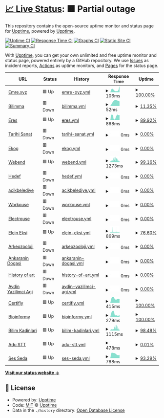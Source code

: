 # [📈 Live Status](https://status.emre.xyz): <!--live status--> **🟧 Partial outage**

This repository contains the open-source uptime monitor and status page for [Upptime](https://upptime.js.org), powered by [Upptime](https://github.com/upptime/upptime).

[![Uptime CI](https://github.com/delirehberi/status/workflows/Uptime%20CI/badge.svg)](https://github.com/delirehberi/status/actions?query=workflow%3A%22Uptime+CI%22)
[![Response Time CI](https://github.com/delirehberi/status/workflows/Response%20Time%20CI/badge.svg)](https://github.com/delirehberi/status/actions?query=workflow%3A%22Response+Time+CI%22)
[![Graphs CI](https://github.com/delirehberi/status/workflows/Graphs%20CI/badge.svg)](https://github.com/delirehberi/status/actions?query=workflow%3A%22Graphs+CI%22)
[![Static Site CI](https://github.com/delirehberi/status/workflows/Static%20Site%20CI/badge.svg)](https://github.com/delirehberi/status/actions?query=workflow%3A%22Static+Site+CI%22)
[![Summary CI](https://github.com/delirehberi/status/workflows/Summary%20CI/badge.svg)](https://github.com/delirehberi/status/actions?query=workflow%3A%22Summary+CI%22)

With [Upptime](https://upptime.js.org), you can get your own unlimited and free uptime monitor and status page, powered entirely by a GitHub repository. We use [Issues](https://github.com/upptime/upptime/issues) as incident reports, [Actions](https://github.com/delirehberi/status/actions) as uptime monitors, and [Pages](https://status.emre.xyz) for the status page.

<!--start: status pages-->
<!-- This summary is generated by Upptime (https://github.com/upptime/upptime) -->
<!-- Do not edit this manually, your changes will be overwritten -->
<!-- prettier-ignore -->
| URL | Status | History | Response Time | Uptime |
| --- | ------ | ------- | ------------- | ------ |
| <img alt="" src="https://icons.duckduckgo.com/ip3/emre.xyz.ico" height="13"> [Emre.xyz](https://emre.xyz) | 🟩 Up | [emre-xyz.yml](https://github.com/delirehberi/status/commits/HEAD/history/emre-xyz.yml) | <details><summary><img alt="Response time graph" src="./graphs/emre-xyz/response-time-week.png" height="20"> 106ms</summary><br><a href="https://status.emre.xyz/history/emre-xyz"><img alt="Response time 516" src="https://img.shields.io/endpoint?url=https%3A%2F%2Fraw.githubusercontent.com%2Fdelirehberi%2Fstatus%2FHEAD%2Fapi%2Femre-xyz%2Fresponse-time.json"></a><br><a href="https://status.emre.xyz/history/emre-xyz"><img alt="24-hour response time 0" src="https://img.shields.io/endpoint?url=https%3A%2F%2Fraw.githubusercontent.com%2Fdelirehberi%2Fstatus%2FHEAD%2Fapi%2Femre-xyz%2Fresponse-time-day.json"></a><br><a href="https://status.emre.xyz/history/emre-xyz"><img alt="7-day response time 106" src="https://img.shields.io/endpoint?url=https%3A%2F%2Fraw.githubusercontent.com%2Fdelirehberi%2Fstatus%2FHEAD%2Fapi%2Femre-xyz%2Fresponse-time-week.json"></a><br><a href="https://status.emre.xyz/history/emre-xyz"><img alt="30-day response time 94" src="https://img.shields.io/endpoint?url=https%3A%2F%2Fraw.githubusercontent.com%2Fdelirehberi%2Fstatus%2FHEAD%2Fapi%2Femre-xyz%2Fresponse-time-month.json"></a><br><a href="https://status.emre.xyz/history/emre-xyz"><img alt="1-year response time 447" src="https://img.shields.io/endpoint?url=https%3A%2F%2Fraw.githubusercontent.com%2Fdelirehberi%2Fstatus%2FHEAD%2Fapi%2Femre-xyz%2Fresponse-time-year.json"></a></details> | <details><summary><a href="https://status.emre.xyz/history/emre-xyz">100.00%</a></summary><a href="https://status.emre.xyz/history/emre-xyz"><img alt="All-time uptime 89.50%" src="https://img.shields.io/endpoint?url=https%3A%2F%2Fraw.githubusercontent.com%2Fdelirehberi%2Fstatus%2FHEAD%2Fapi%2Femre-xyz%2Fuptime.json"></a><br><a href="https://status.emre.xyz/history/emre-xyz"><img alt="24-hour uptime 100.00%" src="https://img.shields.io/endpoint?url=https%3A%2F%2Fraw.githubusercontent.com%2Fdelirehberi%2Fstatus%2FHEAD%2Fapi%2Femre-xyz%2Fuptime-day.json"></a><br><a href="https://status.emre.xyz/history/emre-xyz"><img alt="7-day uptime 100.00%" src="https://img.shields.io/endpoint?url=https%3A%2F%2Fraw.githubusercontent.com%2Fdelirehberi%2Fstatus%2FHEAD%2Fapi%2Femre-xyz%2Fuptime-week.json"></a><br><a href="https://status.emre.xyz/history/emre-xyz"><img alt="30-day uptime 100.00%" src="https://img.shields.io/endpoint?url=https%3A%2F%2Fraw.githubusercontent.com%2Fdelirehberi%2Fstatus%2FHEAD%2Fapi%2Femre-xyz%2Fuptime-month.json"></a><br><a href="https://status.emre.xyz/history/emre-xyz"><img alt="1-year uptime 83.29%" src="https://img.shields.io/endpoint?url=https%3A%2F%2Fraw.githubusercontent.com%2Fdelirehberi%2Fstatus%2FHEAD%2Fapi%2Femre-xyz%2Fuptime-year.json"></a></details>
| <img alt="" src="https://icons.duckduckgo.com/ip3/bilimma.com.ico" height="13"> [Bilimma](https://bilimma.com) | 🟥 Down | [bilimma.yml](https://github.com/delirehberi/status/commits/HEAD/history/bilimma.yml) | <details><summary><img alt="Response time graph" src="./graphs/bilimma/response-time-week.png" height="20"> 52ms</summary><br><a href="https://status.emre.xyz/history/bilimma"><img alt="Response time 2906" src="https://img.shields.io/endpoint?url=https%3A%2F%2Fraw.githubusercontent.com%2Fdelirehberi%2Fstatus%2FHEAD%2Fapi%2Fbilimma%2Fresponse-time.json"></a><br><a href="https://status.emre.xyz/history/bilimma"><img alt="24-hour response time 0" src="https://img.shields.io/endpoint?url=https%3A%2F%2Fraw.githubusercontent.com%2Fdelirehberi%2Fstatus%2FHEAD%2Fapi%2Fbilimma%2Fresponse-time-day.json"></a><br><a href="https://status.emre.xyz/history/bilimma"><img alt="7-day response time 52" src="https://img.shields.io/endpoint?url=https%3A%2F%2Fraw.githubusercontent.com%2Fdelirehberi%2Fstatus%2FHEAD%2Fapi%2Fbilimma%2Fresponse-time-week.json"></a><br><a href="https://status.emre.xyz/history/bilimma"><img alt="30-day response time 202" src="https://img.shields.io/endpoint?url=https%3A%2F%2Fraw.githubusercontent.com%2Fdelirehberi%2Fstatus%2FHEAD%2Fapi%2Fbilimma%2Fresponse-time-month.json"></a><br><a href="https://status.emre.xyz/history/bilimma"><img alt="1-year response time 2770" src="https://img.shields.io/endpoint?url=https%3A%2F%2Fraw.githubusercontent.com%2Fdelirehberi%2Fstatus%2FHEAD%2Fapi%2Fbilimma%2Fresponse-time-year.json"></a></details> | <details><summary><a href="https://status.emre.xyz/history/bilimma">11.35%</a></summary><a href="https://status.emre.xyz/history/bilimma"><img alt="All-time uptime 80.36%" src="https://img.shields.io/endpoint?url=https%3A%2F%2Fraw.githubusercontent.com%2Fdelirehberi%2Fstatus%2FHEAD%2Fapi%2Fbilimma%2Fuptime.json"></a><br><a href="https://status.emre.xyz/history/bilimma"><img alt="24-hour uptime 0.00%" src="https://img.shields.io/endpoint?url=https%3A%2F%2Fraw.githubusercontent.com%2Fdelirehberi%2Fstatus%2FHEAD%2Fapi%2Fbilimma%2Fuptime-day.json"></a><br><a href="https://status.emre.xyz/history/bilimma"><img alt="7-day uptime 11.35%" src="https://img.shields.io/endpoint?url=https%3A%2F%2Fraw.githubusercontent.com%2Fdelirehberi%2Fstatus%2FHEAD%2Fapi%2Fbilimma%2Fuptime-week.json"></a><br><a href="https://status.emre.xyz/history/bilimma"><img alt="30-day uptime 0.71%" src="https://img.shields.io/endpoint?url=https%3A%2F%2Fraw.githubusercontent.com%2Fdelirehberi%2Fstatus%2FHEAD%2Fapi%2Fbilimma%2Fuptime-month.json"></a><br><a href="https://status.emre.xyz/history/bilimma"><img alt="1-year uptime 65.28%" src="https://img.shields.io/endpoint?url=https%3A%2F%2Fraw.githubusercontent.com%2Fdelirehberi%2Fstatus%2FHEAD%2Fapi%2Fbilimma%2Fuptime-year.json"></a></details>
| <img alt="" src="https://icons.duckduckgo.com/ip3/www.eresbiotech.com.ico" height="13"> [Eres](https://www.eresbiotech.com) | 🟩 Up | [eres.yml](https://github.com/delirehberi/status/commits/HEAD/history/eres.yml) | <details><summary><img alt="Response time graph" src="./graphs/eres/response-time-week.png" height="20"> 868ms</summary><br><a href="https://status.emre.xyz/history/eres"><img alt="Response time 11185" src="https://img.shields.io/endpoint?url=https%3A%2F%2Fraw.githubusercontent.com%2Fdelirehberi%2Fstatus%2FHEAD%2Fapi%2Feres%2Fresponse-time.json"></a><br><a href="https://status.emre.xyz/history/eres"><img alt="24-hour response time 0" src="https://img.shields.io/endpoint?url=https%3A%2F%2Fraw.githubusercontent.com%2Fdelirehberi%2Fstatus%2FHEAD%2Fapi%2Feres%2Fresponse-time-day.json"></a><br><a href="https://status.emre.xyz/history/eres"><img alt="7-day response time 868" src="https://img.shields.io/endpoint?url=https%3A%2F%2Fraw.githubusercontent.com%2Fdelirehberi%2Fstatus%2FHEAD%2Fapi%2Feres%2Fresponse-time-week.json"></a><br><a href="https://status.emre.xyz/history/eres"><img alt="30-day response time 1058" src="https://img.shields.io/endpoint?url=https%3A%2F%2Fraw.githubusercontent.com%2Fdelirehberi%2Fstatus%2FHEAD%2Fapi%2Feres%2Fresponse-time-month.json"></a><br><a href="https://status.emre.xyz/history/eres"><img alt="1-year response time 13288" src="https://img.shields.io/endpoint?url=https%3A%2F%2Fraw.githubusercontent.com%2Fdelirehberi%2Fstatus%2FHEAD%2Fapi%2Feres%2Fresponse-time-year.json"></a></details> | <details><summary><a href="https://status.emre.xyz/history/eres">89.92%</a></summary><a href="https://status.emre.xyz/history/eres"><img alt="All-time uptime 91.44%" src="https://img.shields.io/endpoint?url=https%3A%2F%2Fraw.githubusercontent.com%2Fdelirehberi%2Fstatus%2FHEAD%2Fapi%2Feres%2Fuptime.json"></a><br><a href="https://status.emre.xyz/history/eres"><img alt="24-hour uptime 100.00%" src="https://img.shields.io/endpoint?url=https%3A%2F%2Fraw.githubusercontent.com%2Fdelirehberi%2Fstatus%2FHEAD%2Fapi%2Feres%2Fuptime-day.json"></a><br><a href="https://status.emre.xyz/history/eres"><img alt="7-day uptime 89.92%" src="https://img.shields.io/endpoint?url=https%3A%2F%2Fraw.githubusercontent.com%2Fdelirehberi%2Fstatus%2FHEAD%2Fapi%2Feres%2Fuptime-week.json"></a><br><a href="https://status.emre.xyz/history/eres"><img alt="30-day uptime 97.68%" src="https://img.shields.io/endpoint?url=https%3A%2F%2Fraw.githubusercontent.com%2Fdelirehberi%2Fstatus%2FHEAD%2Fapi%2Feres%2Fuptime-month.json"></a><br><a href="https://status.emre.xyz/history/eres"><img alt="1-year uptime 84.83%" src="https://img.shields.io/endpoint?url=https%3A%2F%2Fraw.githubusercontent.com%2Fdelirehberi%2Fstatus%2FHEAD%2Fapi%2Feres%2Fuptime-year.json"></a></details>
| <img alt="" src="https://icons.duckduckgo.com/ip3/tarihisanat.com.ico" height="13"> [Tarihi Sanat](https://tarihisanat.com) | 🟥 Down | [tarihi-sanat.yml](https://github.com/delirehberi/status/commits/HEAD/history/tarihi-sanat.yml) | <details><summary><img alt="Response time graph" src="./graphs/tarihi-sanat/response-time-week.png" height="20"> 0ms</summary><br><a href="https://status.emre.xyz/history/tarihi-sanat"><img alt="Response time 7246" src="https://img.shields.io/endpoint?url=https%3A%2F%2Fraw.githubusercontent.com%2Fdelirehberi%2Fstatus%2FHEAD%2Fapi%2Ftarihi-sanat%2Fresponse-time.json"></a><br><a href="https://status.emre.xyz/history/tarihi-sanat"><img alt="24-hour response time 0" src="https://img.shields.io/endpoint?url=https%3A%2F%2Fraw.githubusercontent.com%2Fdelirehberi%2Fstatus%2FHEAD%2Fapi%2Ftarihi-sanat%2Fresponse-time-day.json"></a><br><a href="https://status.emre.xyz/history/tarihi-sanat"><img alt="7-day response time 0" src="https://img.shields.io/endpoint?url=https%3A%2F%2Fraw.githubusercontent.com%2Fdelirehberi%2Fstatus%2FHEAD%2Fapi%2Ftarihi-sanat%2Fresponse-time-week.json"></a><br><a href="https://status.emre.xyz/history/tarihi-sanat"><img alt="30-day response time 133" src="https://img.shields.io/endpoint?url=https%3A%2F%2Fraw.githubusercontent.com%2Fdelirehberi%2Fstatus%2FHEAD%2Fapi%2Ftarihi-sanat%2Fresponse-time-month.json"></a><br><a href="https://status.emre.xyz/history/tarihi-sanat"><img alt="1-year response time 10828" src="https://img.shields.io/endpoint?url=https%3A%2F%2Fraw.githubusercontent.com%2Fdelirehberi%2Fstatus%2FHEAD%2Fapi%2Ftarihi-sanat%2Fresponse-time-year.json"></a></details> | <details><summary><a href="https://status.emre.xyz/history/tarihi-sanat">0.00%</a></summary><a href="https://status.emre.xyz/history/tarihi-sanat"><img alt="All-time uptime 60.00%" src="https://img.shields.io/endpoint?url=https%3A%2F%2Fraw.githubusercontent.com%2Fdelirehberi%2Fstatus%2FHEAD%2Fapi%2Ftarihi-sanat%2Fuptime.json"></a><br><a href="https://status.emre.xyz/history/tarihi-sanat"><img alt="24-hour uptime 0.00%" src="https://img.shields.io/endpoint?url=https%3A%2F%2Fraw.githubusercontent.com%2Fdelirehberi%2Fstatus%2FHEAD%2Fapi%2Ftarihi-sanat%2Fuptime-day.json"></a><br><a href="https://status.emre.xyz/history/tarihi-sanat"><img alt="7-day uptime 0.00%" src="https://img.shields.io/endpoint?url=https%3A%2F%2Fraw.githubusercontent.com%2Fdelirehberi%2Fstatus%2FHEAD%2Fapi%2Ftarihi-sanat%2Fuptime-week.json"></a><br><a href="https://status.emre.xyz/history/tarihi-sanat"><img alt="30-day uptime 0.00%" src="https://img.shields.io/endpoint?url=https%3A%2F%2Fraw.githubusercontent.com%2Fdelirehberi%2Fstatus%2FHEAD%2Fapi%2Ftarihi-sanat%2Fuptime-month.json"></a><br><a href="https://status.emre.xyz/history/tarihi-sanat"><img alt="1-year uptime 29.39%" src="https://img.shields.io/endpoint?url=https%3A%2F%2Fraw.githubusercontent.com%2Fdelirehberi%2Fstatus%2FHEAD%2Fapi%2Ftarihi-sanat%2Fuptime-year.json"></a></details>
| <img alt="" src="https://icons.duckduckgo.com/ip3/ekog.org.ico" height="13"> [Ekog](https://ekog.org) | 🟥 Down | [ekog.yml](https://github.com/delirehberi/status/commits/HEAD/history/ekog.yml) | <details><summary><img alt="Response time graph" src="./graphs/ekog/response-time-week.png" height="20"> 0ms</summary><br><a href="https://status.emre.xyz/history/ekog"><img alt="Response time 9696" src="https://img.shields.io/endpoint?url=https%3A%2F%2Fraw.githubusercontent.com%2Fdelirehberi%2Fstatus%2FHEAD%2Fapi%2Fekog%2Fresponse-time.json"></a><br><a href="https://status.emre.xyz/history/ekog"><img alt="24-hour response time 0" src="https://img.shields.io/endpoint?url=https%3A%2F%2Fraw.githubusercontent.com%2Fdelirehberi%2Fstatus%2FHEAD%2Fapi%2Fekog%2Fresponse-time-day.json"></a><br><a href="https://status.emre.xyz/history/ekog"><img alt="7-day response time 0" src="https://img.shields.io/endpoint?url=https%3A%2F%2Fraw.githubusercontent.com%2Fdelirehberi%2Fstatus%2FHEAD%2Fapi%2Fekog%2Fresponse-time-week.json"></a><br><a href="https://status.emre.xyz/history/ekog"><img alt="30-day response time 0" src="https://img.shields.io/endpoint?url=https%3A%2F%2Fraw.githubusercontent.com%2Fdelirehberi%2Fstatus%2FHEAD%2Fapi%2Fekog%2Fresponse-time-month.json"></a><br><a href="https://status.emre.xyz/history/ekog"><img alt="1-year response time 12599" src="https://img.shields.io/endpoint?url=https%3A%2F%2Fraw.githubusercontent.com%2Fdelirehberi%2Fstatus%2FHEAD%2Fapi%2Fekog%2Fresponse-time-year.json"></a></details> | <details><summary><a href="https://status.emre.xyz/history/ekog">0.00%</a></summary><a href="https://status.emre.xyz/history/ekog"><img alt="All-time uptime 63.68%" src="https://img.shields.io/endpoint?url=https%3A%2F%2Fraw.githubusercontent.com%2Fdelirehberi%2Fstatus%2FHEAD%2Fapi%2Fekog%2Fuptime.json"></a><br><a href="https://status.emre.xyz/history/ekog"><img alt="24-hour uptime 0.00%" src="https://img.shields.io/endpoint?url=https%3A%2F%2Fraw.githubusercontent.com%2Fdelirehberi%2Fstatus%2FHEAD%2Fapi%2Fekog%2Fuptime-day.json"></a><br><a href="https://status.emre.xyz/history/ekog"><img alt="7-day uptime 0.00%" src="https://img.shields.io/endpoint?url=https%3A%2F%2Fraw.githubusercontent.com%2Fdelirehberi%2Fstatus%2FHEAD%2Fapi%2Fekog%2Fuptime-week.json"></a><br><a href="https://status.emre.xyz/history/ekog"><img alt="30-day uptime 0.00%" src="https://img.shields.io/endpoint?url=https%3A%2F%2Fraw.githubusercontent.com%2Fdelirehberi%2Fstatus%2FHEAD%2Fapi%2Fekog%2Fuptime-month.json"></a><br><a href="https://status.emre.xyz/history/ekog"><img alt="1-year uptime 36.05%" src="https://img.shields.io/endpoint?url=https%3A%2F%2Fraw.githubusercontent.com%2Fdelirehberi%2Fstatus%2FHEAD%2Fapi%2Fekog%2Fuptime-year.json"></a></details>
| <img alt="" src="https://icons.duckduckgo.com/ip3/webend.org.ico" height="13"> [Webend](https://webend.org) | 🟩 Up | [webend.yml](https://github.com/delirehberi/status/commits/HEAD/history/webend.yml) | <details><summary><img alt="Response time graph" src="./graphs/webend/response-time-week.png" height="20"> 1273ms</summary><br><a href="https://status.emre.xyz/history/webend"><img alt="Response time 858" src="https://img.shields.io/endpoint?url=https%3A%2F%2Fraw.githubusercontent.com%2Fdelirehberi%2Fstatus%2FHEAD%2Fapi%2Fwebend%2Fresponse-time.json"></a><br><a href="https://status.emre.xyz/history/webend"><img alt="24-hour response time 0" src="https://img.shields.io/endpoint?url=https%3A%2F%2Fraw.githubusercontent.com%2Fdelirehberi%2Fstatus%2FHEAD%2Fapi%2Fwebend%2Fresponse-time-day.json"></a><br><a href="https://status.emre.xyz/history/webend"><img alt="7-day response time 1273" src="https://img.shields.io/endpoint?url=https%3A%2F%2Fraw.githubusercontent.com%2Fdelirehberi%2Fstatus%2FHEAD%2Fapi%2Fwebend%2Fresponse-time-week.json"></a><br><a href="https://status.emre.xyz/history/webend"><img alt="30-day response time 1203" src="https://img.shields.io/endpoint?url=https%3A%2F%2Fraw.githubusercontent.com%2Fdelirehberi%2Fstatus%2FHEAD%2Fapi%2Fwebend%2Fresponse-time-month.json"></a><br><a href="https://status.emre.xyz/history/webend"><img alt="1-year response time 882" src="https://img.shields.io/endpoint?url=https%3A%2F%2Fraw.githubusercontent.com%2Fdelirehberi%2Fstatus%2FHEAD%2Fapi%2Fwebend%2Fresponse-time-year.json"></a></details> | <details><summary><a href="https://status.emre.xyz/history/webend">99.16%</a></summary><a href="https://status.emre.xyz/history/webend"><img alt="All-time uptime 92.85%" src="https://img.shields.io/endpoint?url=https%3A%2F%2Fraw.githubusercontent.com%2Fdelirehberi%2Fstatus%2FHEAD%2Fapi%2Fwebend%2Fuptime.json"></a><br><a href="https://status.emre.xyz/history/webend"><img alt="24-hour uptime 100.00%" src="https://img.shields.io/endpoint?url=https%3A%2F%2Fraw.githubusercontent.com%2Fdelirehberi%2Fstatus%2FHEAD%2Fapi%2Fwebend%2Fuptime-day.json"></a><br><a href="https://status.emre.xyz/history/webend"><img alt="7-day uptime 99.16%" src="https://img.shields.io/endpoint?url=https%3A%2F%2Fraw.githubusercontent.com%2Fdelirehberi%2Fstatus%2FHEAD%2Fapi%2Fwebend%2Fuptime-week.json"></a><br><a href="https://status.emre.xyz/history/webend"><img alt="30-day uptime 99.68%" src="https://img.shields.io/endpoint?url=https%3A%2F%2Fraw.githubusercontent.com%2Fdelirehberi%2Fstatus%2FHEAD%2Fapi%2Fwebend%2Fuptime-month.json"></a><br><a href="https://status.emre.xyz/history/webend"><img alt="1-year uptime 99.52%" src="https://img.shields.io/endpoint?url=https%3A%2F%2Fraw.githubusercontent.com%2Fdelirehberi%2Fstatus%2FHEAD%2Fapi%2Fwebend%2Fuptime-year.json"></a></details>
| <img alt="" src="https://icons.duckduckgo.com/ip3/hedef.im.ico" height="13"> [Hedef](https://hedef.im) | 🟥 Down | [hedef.yml](https://github.com/delirehberi/status/commits/HEAD/history/hedef.yml) | <details><summary><img alt="Response time graph" src="./graphs/hedef/response-time-week.png" height="20"> 0ms</summary><br><a href="https://status.emre.xyz/history/hedef"><img alt="Response time 533" src="https://img.shields.io/endpoint?url=https%3A%2F%2Fraw.githubusercontent.com%2Fdelirehberi%2Fstatus%2FHEAD%2Fapi%2Fhedef%2Fresponse-time.json"></a><br><a href="https://status.emre.xyz/history/hedef"><img alt="24-hour response time 0" src="https://img.shields.io/endpoint?url=https%3A%2F%2Fraw.githubusercontent.com%2Fdelirehberi%2Fstatus%2FHEAD%2Fapi%2Fhedef%2Fresponse-time-day.json"></a><br><a href="https://status.emre.xyz/history/hedef"><img alt="7-day response time 0" src="https://img.shields.io/endpoint?url=https%3A%2F%2Fraw.githubusercontent.com%2Fdelirehberi%2Fstatus%2FHEAD%2Fapi%2Fhedef%2Fresponse-time-week.json"></a><br><a href="https://status.emre.xyz/history/hedef"><img alt="30-day response time 0" src="https://img.shields.io/endpoint?url=https%3A%2F%2Fraw.githubusercontent.com%2Fdelirehberi%2Fstatus%2FHEAD%2Fapi%2Fhedef%2Fresponse-time-month.json"></a><br><a href="https://status.emre.xyz/history/hedef"><img alt="1-year response time 518" src="https://img.shields.io/endpoint?url=https%3A%2F%2Fraw.githubusercontent.com%2Fdelirehberi%2Fstatus%2FHEAD%2Fapi%2Fhedef%2Fresponse-time-year.json"></a></details> | <details><summary><a href="https://status.emre.xyz/history/hedef">0.00%</a></summary><a href="https://status.emre.xyz/history/hedef"><img alt="All-time uptime 79.81%" src="https://img.shields.io/endpoint?url=https%3A%2F%2Fraw.githubusercontent.com%2Fdelirehberi%2Fstatus%2FHEAD%2Fapi%2Fhedef%2Fuptime.json"></a><br><a href="https://status.emre.xyz/history/hedef"><img alt="24-hour uptime 0.00%" src="https://img.shields.io/endpoint?url=https%3A%2F%2Fraw.githubusercontent.com%2Fdelirehberi%2Fstatus%2FHEAD%2Fapi%2Fhedef%2Fuptime-day.json"></a><br><a href="https://status.emre.xyz/history/hedef"><img alt="7-day uptime 0.00%" src="https://img.shields.io/endpoint?url=https%3A%2F%2Fraw.githubusercontent.com%2Fdelirehberi%2Fstatus%2FHEAD%2Fapi%2Fhedef%2Fuptime-week.json"></a><br><a href="https://status.emre.xyz/history/hedef"><img alt="30-day uptime 0.00%" src="https://img.shields.io/endpoint?url=https%3A%2F%2Fraw.githubusercontent.com%2Fdelirehberi%2Fstatus%2FHEAD%2Fapi%2Fhedef%2Fuptime-month.json"></a><br><a href="https://status.emre.xyz/history/hedef"><img alt="1-year uptime 64.27%" src="https://img.shields.io/endpoint?url=https%3A%2F%2Fraw.githubusercontent.com%2Fdelirehberi%2Fstatus%2FHEAD%2Fapi%2Fhedef%2Fuptime-year.json"></a></details>
| <img alt="" src="https://icons.duckduckgo.com/ip3/acikbelediye.com.ico" height="13"> [acikbelediye](https://acikbelediye.com) | 🟥 Down | [acikbelediye.yml](https://github.com/delirehberi/status/commits/HEAD/history/acikbelediye.yml) | <details><summary><img alt="Response time graph" src="./graphs/acikbelediye/response-time-week.png" height="20"> 0ms</summary><br><a href="https://status.emre.xyz/history/acikbelediye"><img alt="Response time 0" src="https://img.shields.io/endpoint?url=https%3A%2F%2Fraw.githubusercontent.com%2Fdelirehberi%2Fstatus%2FHEAD%2Fapi%2Facikbelediye%2Fresponse-time.json"></a><br><a href="https://status.emre.xyz/history/acikbelediye"><img alt="24-hour response time 0" src="https://img.shields.io/endpoint?url=https%3A%2F%2Fraw.githubusercontent.com%2Fdelirehberi%2Fstatus%2FHEAD%2Fapi%2Facikbelediye%2Fresponse-time-day.json"></a><br><a href="https://status.emre.xyz/history/acikbelediye"><img alt="7-day response time 0" src="https://img.shields.io/endpoint?url=https%3A%2F%2Fraw.githubusercontent.com%2Fdelirehberi%2Fstatus%2FHEAD%2Fapi%2Facikbelediye%2Fresponse-time-week.json"></a><br><a href="https://status.emre.xyz/history/acikbelediye"><img alt="30-day response time 0" src="https://img.shields.io/endpoint?url=https%3A%2F%2Fraw.githubusercontent.com%2Fdelirehberi%2Fstatus%2FHEAD%2Fapi%2Facikbelediye%2Fresponse-time-month.json"></a><br><a href="https://status.emre.xyz/history/acikbelediye"><img alt="1-year response time 0" src="https://img.shields.io/endpoint?url=https%3A%2F%2Fraw.githubusercontent.com%2Fdelirehberi%2Fstatus%2FHEAD%2Fapi%2Facikbelediye%2Fresponse-time-year.json"></a></details> | <details><summary><a href="https://status.emre.xyz/history/acikbelediye">0.00%</a></summary><a href="https://status.emre.xyz/history/acikbelediye"><img alt="All-time uptime 0.00%" src="https://img.shields.io/endpoint?url=https%3A%2F%2Fraw.githubusercontent.com%2Fdelirehberi%2Fstatus%2FHEAD%2Fapi%2Facikbelediye%2Fuptime.json"></a><br><a href="https://status.emre.xyz/history/acikbelediye"><img alt="24-hour uptime 0.00%" src="https://img.shields.io/endpoint?url=https%3A%2F%2Fraw.githubusercontent.com%2Fdelirehberi%2Fstatus%2FHEAD%2Fapi%2Facikbelediye%2Fuptime-day.json"></a><br><a href="https://status.emre.xyz/history/acikbelediye"><img alt="7-day uptime 0.00%" src="https://img.shields.io/endpoint?url=https%3A%2F%2Fraw.githubusercontent.com%2Fdelirehberi%2Fstatus%2FHEAD%2Fapi%2Facikbelediye%2Fuptime-week.json"></a><br><a href="https://status.emre.xyz/history/acikbelediye"><img alt="30-day uptime 0.00%" src="https://img.shields.io/endpoint?url=https%3A%2F%2Fraw.githubusercontent.com%2Fdelirehberi%2Fstatus%2FHEAD%2Fapi%2Facikbelediye%2Fuptime-month.json"></a><br><a href="https://status.emre.xyz/history/acikbelediye"><img alt="1-year uptime 0.00%" src="https://img.shields.io/endpoint?url=https%3A%2F%2Fraw.githubusercontent.com%2Fdelirehberi%2Fstatus%2FHEAD%2Fapi%2Facikbelediye%2Fuptime-year.json"></a></details>
| <img alt="" src="https://icons.duckduckgo.com/ip3/workouse.com.ico" height="13"> [Workouse](https://workouse.com) | 🟥 Down | [workouse.yml](https://github.com/delirehberi/status/commits/HEAD/history/workouse.yml) | <details><summary><img alt="Response time graph" src="./graphs/workouse/response-time-week.png" height="20"> 0ms</summary><br><a href="https://status.emre.xyz/history/workouse"><img alt="Response time 531" src="https://img.shields.io/endpoint?url=https%3A%2F%2Fraw.githubusercontent.com%2Fdelirehberi%2Fstatus%2FHEAD%2Fapi%2Fworkouse%2Fresponse-time.json"></a><br><a href="https://status.emre.xyz/history/workouse"><img alt="24-hour response time 0" src="https://img.shields.io/endpoint?url=https%3A%2F%2Fraw.githubusercontent.com%2Fdelirehberi%2Fstatus%2FHEAD%2Fapi%2Fworkouse%2Fresponse-time-day.json"></a><br><a href="https://status.emre.xyz/history/workouse"><img alt="7-day response time 0" src="https://img.shields.io/endpoint?url=https%3A%2F%2Fraw.githubusercontent.com%2Fdelirehberi%2Fstatus%2FHEAD%2Fapi%2Fworkouse%2Fresponse-time-week.json"></a><br><a href="https://status.emre.xyz/history/workouse"><img alt="30-day response time 0" src="https://img.shields.io/endpoint?url=https%3A%2F%2Fraw.githubusercontent.com%2Fdelirehberi%2Fstatus%2FHEAD%2Fapi%2Fworkouse%2Fresponse-time-month.json"></a><br><a href="https://status.emre.xyz/history/workouse"><img alt="1-year response time 530" src="https://img.shields.io/endpoint?url=https%3A%2F%2Fraw.githubusercontent.com%2Fdelirehberi%2Fstatus%2FHEAD%2Fapi%2Fworkouse%2Fresponse-time-year.json"></a></details> | <details><summary><a href="https://status.emre.xyz/history/workouse">0.00%</a></summary><a href="https://status.emre.xyz/history/workouse"><img alt="All-time uptime 53.28%" src="https://img.shields.io/endpoint?url=https%3A%2F%2Fraw.githubusercontent.com%2Fdelirehberi%2Fstatus%2FHEAD%2Fapi%2Fworkouse%2Fuptime.json"></a><br><a href="https://status.emre.xyz/history/workouse"><img alt="24-hour uptime 0.00%" src="https://img.shields.io/endpoint?url=https%3A%2F%2Fraw.githubusercontent.com%2Fdelirehberi%2Fstatus%2FHEAD%2Fapi%2Fworkouse%2Fuptime-day.json"></a><br><a href="https://status.emre.xyz/history/workouse"><img alt="7-day uptime 0.00%" src="https://img.shields.io/endpoint?url=https%3A%2F%2Fraw.githubusercontent.com%2Fdelirehberi%2Fstatus%2FHEAD%2Fapi%2Fworkouse%2Fuptime-week.json"></a><br><a href="https://status.emre.xyz/history/workouse"><img alt="30-day uptime 0.00%" src="https://img.shields.io/endpoint?url=https%3A%2F%2Fraw.githubusercontent.com%2Fdelirehberi%2Fstatus%2FHEAD%2Fapi%2Fworkouse%2Fuptime-month.json"></a><br><a href="https://status.emre.xyz/history/workouse"><img alt="1-year uptime 52.92%" src="https://img.shields.io/endpoint?url=https%3A%2F%2Fraw.githubusercontent.com%2Fdelirehberi%2Fstatus%2FHEAD%2Fapi%2Fworkouse%2Fuptime-year.json"></a></details>
| <img alt="" src="https://icons.duckduckgo.com/ip3/electrouse.com.ico" height="13"> [Electrouse](https://electrouse.com) | 🟥 Down | [electrouse.yml](https://github.com/delirehberi/status/commits/HEAD/history/electrouse.yml) | <details><summary><img alt="Response time graph" src="./graphs/electrouse/response-time-week.png" height="20"> 0ms</summary><br><a href="https://status.emre.xyz/history/electrouse"><img alt="Response time 993" src="https://img.shields.io/endpoint?url=https%3A%2F%2Fraw.githubusercontent.com%2Fdelirehberi%2Fstatus%2FHEAD%2Fapi%2Felectrouse%2Fresponse-time.json"></a><br><a href="https://status.emre.xyz/history/electrouse"><img alt="24-hour response time 0" src="https://img.shields.io/endpoint?url=https%3A%2F%2Fraw.githubusercontent.com%2Fdelirehberi%2Fstatus%2FHEAD%2Fapi%2Felectrouse%2Fresponse-time-day.json"></a><br><a href="https://status.emre.xyz/history/electrouse"><img alt="7-day response time 0" src="https://img.shields.io/endpoint?url=https%3A%2F%2Fraw.githubusercontent.com%2Fdelirehberi%2Fstatus%2FHEAD%2Fapi%2Felectrouse%2Fresponse-time-week.json"></a><br><a href="https://status.emre.xyz/history/electrouse"><img alt="30-day response time 0" src="https://img.shields.io/endpoint?url=https%3A%2F%2Fraw.githubusercontent.com%2Fdelirehberi%2Fstatus%2FHEAD%2Fapi%2Felectrouse%2Fresponse-time-month.json"></a><br><a href="https://status.emre.xyz/history/electrouse"><img alt="1-year response time 995" src="https://img.shields.io/endpoint?url=https%3A%2F%2Fraw.githubusercontent.com%2Fdelirehberi%2Fstatus%2FHEAD%2Fapi%2Felectrouse%2Fresponse-time-year.json"></a></details> | <details><summary><a href="https://status.emre.xyz/history/electrouse">0.00%</a></summary><a href="https://status.emre.xyz/history/electrouse"><img alt="All-time uptime 67.74%" src="https://img.shields.io/endpoint?url=https%3A%2F%2Fraw.githubusercontent.com%2Fdelirehberi%2Fstatus%2FHEAD%2Fapi%2Felectrouse%2Fuptime.json"></a><br><a href="https://status.emre.xyz/history/electrouse"><img alt="24-hour uptime 0.00%" src="https://img.shields.io/endpoint?url=https%3A%2F%2Fraw.githubusercontent.com%2Fdelirehberi%2Fstatus%2FHEAD%2Fapi%2Felectrouse%2Fuptime-day.json"></a><br><a href="https://status.emre.xyz/history/electrouse"><img alt="7-day uptime 0.00%" src="https://img.shields.io/endpoint?url=https%3A%2F%2Fraw.githubusercontent.com%2Fdelirehberi%2Fstatus%2FHEAD%2Fapi%2Felectrouse%2Fuptime-week.json"></a><br><a href="https://status.emre.xyz/history/electrouse"><img alt="30-day uptime 0.00%" src="https://img.shields.io/endpoint?url=https%3A%2F%2Fraw.githubusercontent.com%2Fdelirehberi%2Fstatus%2FHEAD%2Fapi%2Felectrouse%2Fuptime-month.json"></a><br><a href="https://status.emre.xyz/history/electrouse"><img alt="1-year uptime 67.49%" src="https://img.shields.io/endpoint?url=https%3A%2F%2Fraw.githubusercontent.com%2Fdelirehberi%2Fstatus%2FHEAD%2Fapi%2Felectrouse%2Fuptime-year.json"></a></details>
| <img alt="" src="https://icons.duckduckgo.com/ip3/elcineksi.com.ico" height="13"> [Elcin Eksi](https://elcineksi.com) | 🟩 Up | [elcin-eksi.yml](https://github.com/delirehberi/status/commits/HEAD/history/elcin-eksi.yml) | <details><summary><img alt="Response time graph" src="./graphs/elcin-eksi/response-time-week.png" height="20"> 869ms</summary><br><a href="https://status.emre.xyz/history/elcin-eksi"><img alt="Response time 589" src="https://img.shields.io/endpoint?url=https%3A%2F%2Fraw.githubusercontent.com%2Fdelirehberi%2Fstatus%2FHEAD%2Fapi%2Felcin-eksi%2Fresponse-time.json"></a><br><a href="https://status.emre.xyz/history/elcin-eksi"><img alt="24-hour response time 711" src="https://img.shields.io/endpoint?url=https%3A%2F%2Fraw.githubusercontent.com%2Fdelirehberi%2Fstatus%2FHEAD%2Fapi%2Felcin-eksi%2Fresponse-time-day.json"></a><br><a href="https://status.emre.xyz/history/elcin-eksi"><img alt="7-day response time 869" src="https://img.shields.io/endpoint?url=https%3A%2F%2Fraw.githubusercontent.com%2Fdelirehberi%2Fstatus%2FHEAD%2Fapi%2Felcin-eksi%2Fresponse-time-week.json"></a><br><a href="https://status.emre.xyz/history/elcin-eksi"><img alt="30-day response time 895" src="https://img.shields.io/endpoint?url=https%3A%2F%2Fraw.githubusercontent.com%2Fdelirehberi%2Fstatus%2FHEAD%2Fapi%2Felcin-eksi%2Fresponse-time-month.json"></a><br><a href="https://status.emre.xyz/history/elcin-eksi"><img alt="1-year response time 591" src="https://img.shields.io/endpoint?url=https%3A%2F%2Fraw.githubusercontent.com%2Fdelirehberi%2Fstatus%2FHEAD%2Fapi%2Felcin-eksi%2Fresponse-time-year.json"></a></details> | <details><summary><a href="https://status.emre.xyz/history/elcin-eksi">76.60%</a></summary><a href="https://status.emre.xyz/history/elcin-eksi"><img alt="All-time uptime 98.13%" src="https://img.shields.io/endpoint?url=https%3A%2F%2Fraw.githubusercontent.com%2Fdelirehberi%2Fstatus%2FHEAD%2Fapi%2Felcin-eksi%2Fuptime.json"></a><br><a href="https://status.emre.xyz/history/elcin-eksi"><img alt="24-hour uptime 59.51%" src="https://img.shields.io/endpoint?url=https%3A%2F%2Fraw.githubusercontent.com%2Fdelirehberi%2Fstatus%2FHEAD%2Fapi%2Felcin-eksi%2Fuptime-day.json"></a><br><a href="https://status.emre.xyz/history/elcin-eksi"><img alt="7-day uptime 76.60%" src="https://img.shields.io/endpoint?url=https%3A%2F%2Fraw.githubusercontent.com%2Fdelirehberi%2Fstatus%2FHEAD%2Fapi%2Felcin-eksi%2Fuptime-week.json"></a><br><a href="https://status.emre.xyz/history/elcin-eksi"><img alt="30-day uptime 93.12%" src="https://img.shields.io/endpoint?url=https%3A%2F%2Fraw.githubusercontent.com%2Fdelirehberi%2Fstatus%2FHEAD%2Fapi%2Felcin-eksi%2Fuptime-month.json"></a><br><a href="https://status.emre.xyz/history/elcin-eksi"><img alt="1-year uptime 98.11%" src="https://img.shields.io/endpoint?url=https%3A%2F%2Fraw.githubusercontent.com%2Fdelirehberi%2Fstatus%2FHEAD%2Fapi%2Felcin-eksi%2Fuptime-year.json"></a></details>
| <img alt="" src="https://icons.duckduckgo.com/ip3/arkeozooloji.com.ico" height="13"> [Arkeozooloji](https://arkeozooloji.com) | 🟥 Down | [arkeozooloji.yml](https://github.com/delirehberi/status/commits/HEAD/history/arkeozooloji.yml) | <details><summary><img alt="Response time graph" src="./graphs/arkeozooloji/response-time-week.png" height="20"> 0ms</summary><br><a href="https://status.emre.xyz/history/arkeozooloji"><img alt="Response time 672" src="https://img.shields.io/endpoint?url=https%3A%2F%2Fraw.githubusercontent.com%2Fdelirehberi%2Fstatus%2FHEAD%2Fapi%2Farkeozooloji%2Fresponse-time.json"></a><br><a href="https://status.emre.xyz/history/arkeozooloji"><img alt="24-hour response time 0" src="https://img.shields.io/endpoint?url=https%3A%2F%2Fraw.githubusercontent.com%2Fdelirehberi%2Fstatus%2FHEAD%2Fapi%2Farkeozooloji%2Fresponse-time-day.json"></a><br><a href="https://status.emre.xyz/history/arkeozooloji"><img alt="7-day response time 0" src="https://img.shields.io/endpoint?url=https%3A%2F%2Fraw.githubusercontent.com%2Fdelirehberi%2Fstatus%2FHEAD%2Fapi%2Farkeozooloji%2Fresponse-time-week.json"></a><br><a href="https://status.emre.xyz/history/arkeozooloji"><img alt="30-day response time 0" src="https://img.shields.io/endpoint?url=https%3A%2F%2Fraw.githubusercontent.com%2Fdelirehberi%2Fstatus%2FHEAD%2Fapi%2Farkeozooloji%2Fresponse-time-month.json"></a><br><a href="https://status.emre.xyz/history/arkeozooloji"><img alt="1-year response time 673" src="https://img.shields.io/endpoint?url=https%3A%2F%2Fraw.githubusercontent.com%2Fdelirehberi%2Fstatus%2FHEAD%2Fapi%2Farkeozooloji%2Fresponse-time-year.json"></a></details> | <details><summary><a href="https://status.emre.xyz/history/arkeozooloji">0.00%</a></summary><a href="https://status.emre.xyz/history/arkeozooloji"><img alt="All-time uptime 56.29%" src="https://img.shields.io/endpoint?url=https%3A%2F%2Fraw.githubusercontent.com%2Fdelirehberi%2Fstatus%2FHEAD%2Fapi%2Farkeozooloji%2Fuptime.json"></a><br><a href="https://status.emre.xyz/history/arkeozooloji"><img alt="24-hour uptime 0.00%" src="https://img.shields.io/endpoint?url=https%3A%2F%2Fraw.githubusercontent.com%2Fdelirehberi%2Fstatus%2FHEAD%2Fapi%2Farkeozooloji%2Fuptime-day.json"></a><br><a href="https://status.emre.xyz/history/arkeozooloji"><img alt="7-day uptime 0.00%" src="https://img.shields.io/endpoint?url=https%3A%2F%2Fraw.githubusercontent.com%2Fdelirehberi%2Fstatus%2FHEAD%2Fapi%2Farkeozooloji%2Fuptime-week.json"></a><br><a href="https://status.emre.xyz/history/arkeozooloji"><img alt="30-day uptime 0.00%" src="https://img.shields.io/endpoint?url=https%3A%2F%2Fraw.githubusercontent.com%2Fdelirehberi%2Fstatus%2FHEAD%2Fapi%2Farkeozooloji%2Fuptime-month.json"></a><br><a href="https://status.emre.xyz/history/arkeozooloji"><img alt="1-year uptime 55.97%" src="https://img.shields.io/endpoint?url=https%3A%2F%2Fraw.githubusercontent.com%2Fdelirehberi%2Fstatus%2FHEAD%2Fapi%2Farkeozooloji%2Fuptime-year.json"></a></details>
| <img alt="" src="https://icons.duckduckgo.com/ip3/ankaranindogasi.com.ico" height="13"> [Ankaranin Dogasi](https://ankaranindogasi.com) | 🟥 Down | [ankaranin-dogasi.yml](https://github.com/delirehberi/status/commits/HEAD/history/ankaranin-dogasi.yml) | <details><summary><img alt="Response time graph" src="./graphs/ankaranin-dogasi/response-time-week.png" height="20"> 0ms</summary><br><a href="https://status.emre.xyz/history/ankaranin-dogasi"><img alt="Response time 12424" src="https://img.shields.io/endpoint?url=https%3A%2F%2Fraw.githubusercontent.com%2Fdelirehberi%2Fstatus%2FHEAD%2Fapi%2Fankaranin-dogasi%2Fresponse-time.json"></a><br><a href="https://status.emre.xyz/history/ankaranin-dogasi"><img alt="24-hour response time 0" src="https://img.shields.io/endpoint?url=https%3A%2F%2Fraw.githubusercontent.com%2Fdelirehberi%2Fstatus%2FHEAD%2Fapi%2Fankaranin-dogasi%2Fresponse-time-day.json"></a><br><a href="https://status.emre.xyz/history/ankaranin-dogasi"><img alt="7-day response time 0" src="https://img.shields.io/endpoint?url=https%3A%2F%2Fraw.githubusercontent.com%2Fdelirehberi%2Fstatus%2FHEAD%2Fapi%2Fankaranin-dogasi%2Fresponse-time-week.json"></a><br><a href="https://status.emre.xyz/history/ankaranin-dogasi"><img alt="30-day response time 0" src="https://img.shields.io/endpoint?url=https%3A%2F%2Fraw.githubusercontent.com%2Fdelirehberi%2Fstatus%2FHEAD%2Fapi%2Fankaranin-dogasi%2Fresponse-time-month.json"></a><br><a href="https://status.emre.xyz/history/ankaranin-dogasi"><img alt="1-year response time 12541" src="https://img.shields.io/endpoint?url=https%3A%2F%2Fraw.githubusercontent.com%2Fdelirehberi%2Fstatus%2FHEAD%2Fapi%2Fankaranin-dogasi%2Fresponse-time-year.json"></a></details> | <details><summary><a href="https://status.emre.xyz/history/ankaranin-dogasi">0.00%</a></summary><a href="https://status.emre.xyz/history/ankaranin-dogasi"><img alt="All-time uptime 29.70%" src="https://img.shields.io/endpoint?url=https%3A%2F%2Fraw.githubusercontent.com%2Fdelirehberi%2Fstatus%2FHEAD%2Fapi%2Fankaranin-dogasi%2Fuptime.json"></a><br><a href="https://status.emre.xyz/history/ankaranin-dogasi"><img alt="24-hour uptime 0.00%" src="https://img.shields.io/endpoint?url=https%3A%2F%2Fraw.githubusercontent.com%2Fdelirehberi%2Fstatus%2FHEAD%2Fapi%2Fankaranin-dogasi%2Fuptime-day.json"></a><br><a href="https://status.emre.xyz/history/ankaranin-dogasi"><img alt="7-day uptime 0.00%" src="https://img.shields.io/endpoint?url=https%3A%2F%2Fraw.githubusercontent.com%2Fdelirehberi%2Fstatus%2FHEAD%2Fapi%2Fankaranin-dogasi%2Fuptime-week.json"></a><br><a href="https://status.emre.xyz/history/ankaranin-dogasi"><img alt="30-day uptime 0.00%" src="https://img.shields.io/endpoint?url=https%3A%2F%2Fraw.githubusercontent.com%2Fdelirehberi%2Fstatus%2FHEAD%2Fapi%2Fankaranin-dogasi%2Fuptime-month.json"></a><br><a href="https://status.emre.xyz/history/ankaranin-dogasi"><img alt="1-year uptime 29.17%" src="https://img.shields.io/endpoint?url=https%3A%2F%2Fraw.githubusercontent.com%2Fdelirehberi%2Fstatus%2FHEAD%2Fapi%2Fankaranin-dogasi%2Fuptime-year.json"></a></details>
| <img alt="" src="https://icons.duckduckgo.com/ip3/historyofart.emre.xyz.ico" height="13"> [History of art](https://historyofart.emre.xyz) | 🟥 Down | [history-of-art.yml](https://github.com/delirehberi/status/commits/HEAD/history/history-of-art.yml) | <details><summary><img alt="Response time graph" src="./graphs/history-of-art/response-time-week.png" height="20"> 0ms</summary><br><a href="https://status.emre.xyz/history/history-of-art"><img alt="Response time 9477" src="https://img.shields.io/endpoint?url=https%3A%2F%2Fraw.githubusercontent.com%2Fdelirehberi%2Fstatus%2FHEAD%2Fapi%2Fhistory-of-art%2Fresponse-time.json"></a><br><a href="https://status.emre.xyz/history/history-of-art"><img alt="24-hour response time 0" src="https://img.shields.io/endpoint?url=https%3A%2F%2Fraw.githubusercontent.com%2Fdelirehberi%2Fstatus%2FHEAD%2Fapi%2Fhistory-of-art%2Fresponse-time-day.json"></a><br><a href="https://status.emre.xyz/history/history-of-art"><img alt="7-day response time 0" src="https://img.shields.io/endpoint?url=https%3A%2F%2Fraw.githubusercontent.com%2Fdelirehberi%2Fstatus%2FHEAD%2Fapi%2Fhistory-of-art%2Fresponse-time-week.json"></a><br><a href="https://status.emre.xyz/history/history-of-art"><img alt="30-day response time 0" src="https://img.shields.io/endpoint?url=https%3A%2F%2Fraw.githubusercontent.com%2Fdelirehberi%2Fstatus%2FHEAD%2Fapi%2Fhistory-of-art%2Fresponse-time-month.json"></a><br><a href="https://status.emre.xyz/history/history-of-art"><img alt="1-year response time 9548" src="https://img.shields.io/endpoint?url=https%3A%2F%2Fraw.githubusercontent.com%2Fdelirehberi%2Fstatus%2FHEAD%2Fapi%2Fhistory-of-art%2Fresponse-time-year.json"></a></details> | <details><summary><a href="https://status.emre.xyz/history/history-of-art">0.00%</a></summary><a href="https://status.emre.xyz/history/history-of-art"><img alt="All-time uptime 54.50%" src="https://img.shields.io/endpoint?url=https%3A%2F%2Fraw.githubusercontent.com%2Fdelirehberi%2Fstatus%2FHEAD%2Fapi%2Fhistory-of-art%2Fuptime.json"></a><br><a href="https://status.emre.xyz/history/history-of-art"><img alt="24-hour uptime 0.00%" src="https://img.shields.io/endpoint?url=https%3A%2F%2Fraw.githubusercontent.com%2Fdelirehberi%2Fstatus%2FHEAD%2Fapi%2Fhistory-of-art%2Fuptime-day.json"></a><br><a href="https://status.emre.xyz/history/history-of-art"><img alt="7-day uptime 0.00%" src="https://img.shields.io/endpoint?url=https%3A%2F%2Fraw.githubusercontent.com%2Fdelirehberi%2Fstatus%2FHEAD%2Fapi%2Fhistory-of-art%2Fuptime-week.json"></a><br><a href="https://status.emre.xyz/history/history-of-art"><img alt="30-day uptime 0.00%" src="https://img.shields.io/endpoint?url=https%3A%2F%2Fraw.githubusercontent.com%2Fdelirehberi%2Fstatus%2FHEAD%2Fapi%2Fhistory-of-art%2Fuptime-month.json"></a><br><a href="https://status.emre.xyz/history/history-of-art"><img alt="1-year uptime 54.16%" src="https://img.shields.io/endpoint?url=https%3A%2F%2Fraw.githubusercontent.com%2Fdelirehberi%2Fstatus%2FHEAD%2Fapi%2Fhistory-of-art%2Fuptime-year.json"></a></details>
| <img alt="" src="https://icons.duckduckgo.com/ip3/aya.emre.xyz.ico" height="13"> [Aydin Yazilimci Agi](https://aya.emre.xyz) | 🟥 Down | [aydin-yazilimci-agi.yml](https://github.com/delirehberi/status/commits/HEAD/history/aydin-yazilimci-agi.yml) | <details><summary><img alt="Response time graph" src="./graphs/aydin-yazilimci-agi/response-time-week.png" height="20"> 0ms</summary><br><a href="https://status.emre.xyz/history/aydin-yazilimci-agi"><img alt="Response time 131" src="https://img.shields.io/endpoint?url=https%3A%2F%2Fraw.githubusercontent.com%2Fdelirehberi%2Fstatus%2FHEAD%2Fapi%2Faydin-yazilimci-agi%2Fresponse-time.json"></a><br><a href="https://status.emre.xyz/history/aydin-yazilimci-agi"><img alt="24-hour response time 0" src="https://img.shields.io/endpoint?url=https%3A%2F%2Fraw.githubusercontent.com%2Fdelirehberi%2Fstatus%2FHEAD%2Fapi%2Faydin-yazilimci-agi%2Fresponse-time-day.json"></a><br><a href="https://status.emre.xyz/history/aydin-yazilimci-agi"><img alt="7-day response time 0" src="https://img.shields.io/endpoint?url=https%3A%2F%2Fraw.githubusercontent.com%2Fdelirehberi%2Fstatus%2FHEAD%2Fapi%2Faydin-yazilimci-agi%2Fresponse-time-week.json"></a><br><a href="https://status.emre.xyz/history/aydin-yazilimci-agi"><img alt="30-day response time 0" src="https://img.shields.io/endpoint?url=https%3A%2F%2Fraw.githubusercontent.com%2Fdelirehberi%2Fstatus%2FHEAD%2Fapi%2Faydin-yazilimci-agi%2Fresponse-time-month.json"></a><br><a href="https://status.emre.xyz/history/aydin-yazilimci-agi"><img alt="1-year response time 130" src="https://img.shields.io/endpoint?url=https%3A%2F%2Fraw.githubusercontent.com%2Fdelirehberi%2Fstatus%2FHEAD%2Fapi%2Faydin-yazilimci-agi%2Fresponse-time-year.json"></a></details> | <details><summary><a href="https://status.emre.xyz/history/aydin-yazilimci-agi">0.00%</a></summary><a href="https://status.emre.xyz/history/aydin-yazilimci-agi"><img alt="All-time uptime 33.82%" src="https://img.shields.io/endpoint?url=https%3A%2F%2Fraw.githubusercontent.com%2Fdelirehberi%2Fstatus%2FHEAD%2Fapi%2Faydin-yazilimci-agi%2Fuptime.json"></a><br><a href="https://status.emre.xyz/history/aydin-yazilimci-agi"><img alt="24-hour uptime 0.00%" src="https://img.shields.io/endpoint?url=https%3A%2F%2Fraw.githubusercontent.com%2Fdelirehberi%2Fstatus%2FHEAD%2Fapi%2Faydin-yazilimci-agi%2Fuptime-day.json"></a><br><a href="https://status.emre.xyz/history/aydin-yazilimci-agi"><img alt="7-day uptime 0.00%" src="https://img.shields.io/endpoint?url=https%3A%2F%2Fraw.githubusercontent.com%2Fdelirehberi%2Fstatus%2FHEAD%2Fapi%2Faydin-yazilimci-agi%2Fuptime-week.json"></a><br><a href="https://status.emre.xyz/history/aydin-yazilimci-agi"><img alt="30-day uptime 0.00%" src="https://img.shields.io/endpoint?url=https%3A%2F%2Fraw.githubusercontent.com%2Fdelirehberi%2Fstatus%2FHEAD%2Fapi%2Faydin-yazilimci-agi%2Fuptime-month.json"></a><br><a href="https://status.emre.xyz/history/aydin-yazilimci-agi"><img alt="1-year uptime 33.32%" src="https://img.shields.io/endpoint?url=https%3A%2F%2Fraw.githubusercontent.com%2Fdelirehberi%2Fstatus%2FHEAD%2Fapi%2Faydin-yazilimci-agi%2Fuptime-year.json"></a></details>
| <img alt="" src="https://icons.duckduckgo.com/ip3/getcertifly.com.ico" height="13"> [Certifly](https://getcertifly.com) | 🟩 Up | [certifly.yml](https://github.com/delirehberi/status/commits/HEAD/history/certifly.yml) | <details><summary><img alt="Response time graph" src="./graphs/certifly/response-time-week.png" height="20"> 415ms</summary><br><a href="https://status.emre.xyz/history/certifly"><img alt="Response time 596" src="https://img.shields.io/endpoint?url=https%3A%2F%2Fraw.githubusercontent.com%2Fdelirehberi%2Fstatus%2FHEAD%2Fapi%2Fcertifly%2Fresponse-time.json"></a><br><a href="https://status.emre.xyz/history/certifly"><img alt="24-hour response time 0" src="https://img.shields.io/endpoint?url=https%3A%2F%2Fraw.githubusercontent.com%2Fdelirehberi%2Fstatus%2FHEAD%2Fapi%2Fcertifly%2Fresponse-time-day.json"></a><br><a href="https://status.emre.xyz/history/certifly"><img alt="7-day response time 415" src="https://img.shields.io/endpoint?url=https%3A%2F%2Fraw.githubusercontent.com%2Fdelirehberi%2Fstatus%2FHEAD%2Fapi%2Fcertifly%2Fresponse-time-week.json"></a><br><a href="https://status.emre.xyz/history/certifly"><img alt="30-day response time 545" src="https://img.shields.io/endpoint?url=https%3A%2F%2Fraw.githubusercontent.com%2Fdelirehberi%2Fstatus%2FHEAD%2Fapi%2Fcertifly%2Fresponse-time-month.json"></a><br><a href="https://status.emre.xyz/history/certifly"><img alt="1-year response time 588" src="https://img.shields.io/endpoint?url=https%3A%2F%2Fraw.githubusercontent.com%2Fdelirehberi%2Fstatus%2FHEAD%2Fapi%2Fcertifly%2Fresponse-time-year.json"></a></details> | <details><summary><a href="https://status.emre.xyz/history/certifly">100.00%</a></summary><a href="https://status.emre.xyz/history/certifly"><img alt="All-time uptime 90.40%" src="https://img.shields.io/endpoint?url=https%3A%2F%2Fraw.githubusercontent.com%2Fdelirehberi%2Fstatus%2FHEAD%2Fapi%2Fcertifly%2Fuptime.json"></a><br><a href="https://status.emre.xyz/history/certifly"><img alt="24-hour uptime 100.00%" src="https://img.shields.io/endpoint?url=https%3A%2F%2Fraw.githubusercontent.com%2Fdelirehberi%2Fstatus%2FHEAD%2Fapi%2Fcertifly%2Fuptime-day.json"></a><br><a href="https://status.emre.xyz/history/certifly"><img alt="7-day uptime 100.00%" src="https://img.shields.io/endpoint?url=https%3A%2F%2Fraw.githubusercontent.com%2Fdelirehberi%2Fstatus%2FHEAD%2Fapi%2Fcertifly%2Fuptime-week.json"></a><br><a href="https://status.emre.xyz/history/certifly"><img alt="30-day uptime 100.00%" src="https://img.shields.io/endpoint?url=https%3A%2F%2Fraw.githubusercontent.com%2Fdelirehberi%2Fstatus%2FHEAD%2Fapi%2Fcertifly%2Fuptime-month.json"></a><br><a href="https://status.emre.xyz/history/certifly"><img alt="1-year uptime 90.33%" src="https://img.shields.io/endpoint?url=https%3A%2F%2Fraw.githubusercontent.com%2Fdelirehberi%2Fstatus%2FHEAD%2Fapi%2Fcertifly%2Fuptime-year.json"></a></details>
| <img alt="" src="https://icons.duckduckgo.com/ip3/bioinformy.com.ico" height="13"> [Bioinformy](https://bioinformy.com) | 🟩 Up | [bioinformy.yml](https://github.com/delirehberi/status/commits/HEAD/history/bioinformy.yml) | <details><summary><img alt="Response time graph" src="./graphs/bioinformy/response-time-week.png" height="20"> 279ms</summary><br><a href="https://status.emre.xyz/history/bioinformy"><img alt="Response time 394" src="https://img.shields.io/endpoint?url=https%3A%2F%2Fraw.githubusercontent.com%2Fdelirehberi%2Fstatus%2FHEAD%2Fapi%2Fbioinformy%2Fresponse-time.json"></a><br><a href="https://status.emre.xyz/history/bioinformy"><img alt="24-hour response time 0" src="https://img.shields.io/endpoint?url=https%3A%2F%2Fraw.githubusercontent.com%2Fdelirehberi%2Fstatus%2FHEAD%2Fapi%2Fbioinformy%2Fresponse-time-day.json"></a><br><a href="https://status.emre.xyz/history/bioinformy"><img alt="7-day response time 279" src="https://img.shields.io/endpoint?url=https%3A%2F%2Fraw.githubusercontent.com%2Fdelirehberi%2Fstatus%2FHEAD%2Fapi%2Fbioinformy%2Fresponse-time-week.json"></a><br><a href="https://status.emre.xyz/history/bioinformy"><img alt="30-day response time 416" src="https://img.shields.io/endpoint?url=https%3A%2F%2Fraw.githubusercontent.com%2Fdelirehberi%2Fstatus%2FHEAD%2Fapi%2Fbioinformy%2Fresponse-time-month.json"></a><br><a href="https://status.emre.xyz/history/bioinformy"><img alt="1-year response time 394" src="https://img.shields.io/endpoint?url=https%3A%2F%2Fraw.githubusercontent.com%2Fdelirehberi%2Fstatus%2FHEAD%2Fapi%2Fbioinformy%2Fresponse-time-year.json"></a></details> | <details><summary><a href="https://status.emre.xyz/history/bioinformy">100.00%</a></summary><a href="https://status.emre.xyz/history/bioinformy"><img alt="All-time uptime 99.97%" src="https://img.shields.io/endpoint?url=https%3A%2F%2Fraw.githubusercontent.com%2Fdelirehberi%2Fstatus%2FHEAD%2Fapi%2Fbioinformy%2Fuptime.json"></a><br><a href="https://status.emre.xyz/history/bioinformy"><img alt="24-hour uptime 100.00%" src="https://img.shields.io/endpoint?url=https%3A%2F%2Fraw.githubusercontent.com%2Fdelirehberi%2Fstatus%2FHEAD%2Fapi%2Fbioinformy%2Fuptime-day.json"></a><br><a href="https://status.emre.xyz/history/bioinformy"><img alt="7-day uptime 100.00%" src="https://img.shields.io/endpoint?url=https%3A%2F%2Fraw.githubusercontent.com%2Fdelirehberi%2Fstatus%2FHEAD%2Fapi%2Fbioinformy%2Fuptime-week.json"></a><br><a href="https://status.emre.xyz/history/bioinformy"><img alt="30-day uptime 100.00%" src="https://img.shields.io/endpoint?url=https%3A%2F%2Fraw.githubusercontent.com%2Fdelirehberi%2Fstatus%2FHEAD%2Fapi%2Fbioinformy%2Fuptime-month.json"></a><br><a href="https://status.emre.xyz/history/bioinformy"><img alt="1-year uptime 99.97%" src="https://img.shields.io/endpoint?url=https%3A%2F%2Fraw.githubusercontent.com%2Fdelirehberi%2Fstatus%2FHEAD%2Fapi%2Fbioinformy%2Fuptime-year.json"></a></details>
| <img alt="" src="https://icons.duckduckgo.com/ip3/bilimkadinlari.com.ico" height="13"> [Bilim Kadinlari](https://bilimkadinlari.com) | 🟩 Up | [bilim-kadinlari.yml](https://github.com/delirehberi/status/commits/HEAD/history/bilim-kadinlari.yml) | <details><summary><img alt="Response time graph" src="./graphs/bilim-kadinlari/response-time-week.png" height="20"> 1115ms</summary><br><a href="https://status.emre.xyz/history/bilim-kadinlari"><img alt="Response time 1044" src="https://img.shields.io/endpoint?url=https%3A%2F%2Fraw.githubusercontent.com%2Fdelirehberi%2Fstatus%2FHEAD%2Fapi%2Fbilim-kadinlari%2Fresponse-time.json"></a><br><a href="https://status.emre.xyz/history/bilim-kadinlari"><img alt="24-hour response time 535" src="https://img.shields.io/endpoint?url=https%3A%2F%2Fraw.githubusercontent.com%2Fdelirehberi%2Fstatus%2FHEAD%2Fapi%2Fbilim-kadinlari%2Fresponse-time-day.json"></a><br><a href="https://status.emre.xyz/history/bilim-kadinlari"><img alt="7-day response time 1115" src="https://img.shields.io/endpoint?url=https%3A%2F%2Fraw.githubusercontent.com%2Fdelirehberi%2Fstatus%2FHEAD%2Fapi%2Fbilim-kadinlari%2Fresponse-time-week.json"></a><br><a href="https://status.emre.xyz/history/bilim-kadinlari"><img alt="30-day response time 1044" src="https://img.shields.io/endpoint?url=https%3A%2F%2Fraw.githubusercontent.com%2Fdelirehberi%2Fstatus%2FHEAD%2Fapi%2Fbilim-kadinlari%2Fresponse-time-month.json"></a><br><a href="https://status.emre.xyz/history/bilim-kadinlari"><img alt="1-year response time 1044" src="https://img.shields.io/endpoint?url=https%3A%2F%2Fraw.githubusercontent.com%2Fdelirehberi%2Fstatus%2FHEAD%2Fapi%2Fbilim-kadinlari%2Fresponse-time-year.json"></a></details> | <details><summary><a href="https://status.emre.xyz/history/bilim-kadinlari">98.48%</a></summary><a href="https://status.emre.xyz/history/bilim-kadinlari"><img alt="All-time uptime 2.67%" src="https://img.shields.io/endpoint?url=https%3A%2F%2Fraw.githubusercontent.com%2Fdelirehberi%2Fstatus%2FHEAD%2Fapi%2Fbilim-kadinlari%2Fuptime.json"></a><br><a href="https://status.emre.xyz/history/bilim-kadinlari"><img alt="24-hour uptime 100.00%" src="https://img.shields.io/endpoint?url=https%3A%2F%2Fraw.githubusercontent.com%2Fdelirehberi%2Fstatus%2FHEAD%2Fapi%2Fbilim-kadinlari%2Fuptime-day.json"></a><br><a href="https://status.emre.xyz/history/bilim-kadinlari"><img alt="7-day uptime 98.48%" src="https://img.shields.io/endpoint?url=https%3A%2F%2Fraw.githubusercontent.com%2Fdelirehberi%2Fstatus%2FHEAD%2Fapi%2Fbilim-kadinlari%2Fuptime-week.json"></a><br><a href="https://status.emre.xyz/history/bilim-kadinlari"><img alt="30-day uptime 30.37%" src="https://img.shields.io/endpoint?url=https%3A%2F%2Fraw.githubusercontent.com%2Fdelirehberi%2Fstatus%2FHEAD%2Fapi%2Fbilim-kadinlari%2Fuptime-month.json"></a><br><a href="https://status.emre.xyz/history/bilim-kadinlari"><img alt="1-year uptime 2.42%" src="https://img.shields.io/endpoint?url=https%3A%2F%2Fraw.githubusercontent.com%2Fdelirehberi%2Fstatus%2FHEAD%2Fapi%2Fbilim-kadinlari%2Fuptime-year.json"></a></details>
| <img alt="" src="https://icons.duckduckgo.com/ip3/adustt.com.ico" height="13"> [Adu STT](https://adustt.com) | 🟩 Up | [adu-stt.yml](https://github.com/delirehberi/status/commits/HEAD/history/adu-stt.yml) | <details><summary><img alt="Response time graph" src="./graphs/adu-stt/response-time-week.png" height="20"> 478ms</summary><br><a href="https://status.emre.xyz/history/adu-stt"><img alt="Response time 12318" src="https://img.shields.io/endpoint?url=https%3A%2F%2Fraw.githubusercontent.com%2Fdelirehberi%2Fstatus%2FHEAD%2Fapi%2Fadu-stt%2Fresponse-time.json"></a><br><a href="https://status.emre.xyz/history/adu-stt"><img alt="24-hour response time 478" src="https://img.shields.io/endpoint?url=https%3A%2F%2Fraw.githubusercontent.com%2Fdelirehberi%2Fstatus%2FHEAD%2Fapi%2Fadu-stt%2Fresponse-time-day.json"></a><br><a href="https://status.emre.xyz/history/adu-stt"><img alt="7-day response time 478" src="https://img.shields.io/endpoint?url=https%3A%2F%2Fraw.githubusercontent.com%2Fdelirehberi%2Fstatus%2FHEAD%2Fapi%2Fadu-stt%2Fresponse-time-week.json"></a><br><a href="https://status.emre.xyz/history/adu-stt"><img alt="30-day response time 478" src="https://img.shields.io/endpoint?url=https%3A%2F%2Fraw.githubusercontent.com%2Fdelirehberi%2Fstatus%2FHEAD%2Fapi%2Fadu-stt%2Fresponse-time-month.json"></a><br><a href="https://status.emre.xyz/history/adu-stt"><img alt="1-year response time 12427" src="https://img.shields.io/endpoint?url=https%3A%2F%2Fraw.githubusercontent.com%2Fdelirehberi%2Fstatus%2FHEAD%2Fapi%2Fadu-stt%2Fresponse-time-year.json"></a></details> | <details><summary><a href="https://status.emre.xyz/history/adu-stt">0.01%</a></summary><a href="https://status.emre.xyz/history/adu-stt"><img alt="All-time uptime 36.52%" src="https://img.shields.io/endpoint?url=https%3A%2F%2Fraw.githubusercontent.com%2Fdelirehberi%2Fstatus%2FHEAD%2Fapi%2Fadu-stt%2Fuptime.json"></a><br><a href="https://status.emre.xyz/history/adu-stt"><img alt="24-hour uptime 0.04%" src="https://img.shields.io/endpoint?url=https%3A%2F%2Fraw.githubusercontent.com%2Fdelirehberi%2Fstatus%2FHEAD%2Fapi%2Fadu-stt%2Fuptime-day.json"></a><br><a href="https://status.emre.xyz/history/adu-stt"><img alt="7-day uptime 0.01%" src="https://img.shields.io/endpoint?url=https%3A%2F%2Fraw.githubusercontent.com%2Fdelirehberi%2Fstatus%2FHEAD%2Fapi%2Fadu-stt%2Fuptime-week.json"></a><br><a href="https://status.emre.xyz/history/adu-stt"><img alt="30-day uptime 0.00%" src="https://img.shields.io/endpoint?url=https%3A%2F%2Fraw.githubusercontent.com%2Fdelirehberi%2Fstatus%2FHEAD%2Fapi%2Fadu-stt%2Fuptime-month.json"></a><br><a href="https://status.emre.xyz/history/adu-stt"><img alt="1-year uptime 36.04%" src="https://img.shields.io/endpoint?url=https%3A%2F%2Fraw.githubusercontent.com%2Fdelirehberi%2Fstatus%2FHEAD%2Fapi%2Fadu-stt%2Fuptime-year.json"></a></details>
| <img alt="" src="https://icons.duckduckgo.com/ip3/sesseda.org.ico" height="13"> [Ses Seda](https://sesseda.org) | 🟩 Up | [ses-seda.yml](https://github.com/delirehberi/status/commits/HEAD/history/ses-seda.yml) | <details><summary><img alt="Response time graph" src="./graphs/ses-seda/response-time-week.png" height="20"> 788ms</summary><br><a href="https://status.emre.xyz/history/ses-seda"><img alt="Response time 7995" src="https://img.shields.io/endpoint?url=https%3A%2F%2Fraw.githubusercontent.com%2Fdelirehberi%2Fstatus%2FHEAD%2Fapi%2Fses-seda%2Fresponse-time.json"></a><br><a href="https://status.emre.xyz/history/ses-seda"><img alt="24-hour response time 641" src="https://img.shields.io/endpoint?url=https%3A%2F%2Fraw.githubusercontent.com%2Fdelirehberi%2Fstatus%2FHEAD%2Fapi%2Fses-seda%2Fresponse-time-day.json"></a><br><a href="https://status.emre.xyz/history/ses-seda"><img alt="7-day response time 788" src="https://img.shields.io/endpoint?url=https%3A%2F%2Fraw.githubusercontent.com%2Fdelirehberi%2Fstatus%2FHEAD%2Fapi%2Fses-seda%2Fresponse-time-week.json"></a><br><a href="https://status.emre.xyz/history/ses-seda"><img alt="30-day response time 749" src="https://img.shields.io/endpoint?url=https%3A%2F%2Fraw.githubusercontent.com%2Fdelirehberi%2Fstatus%2FHEAD%2Fapi%2Fses-seda%2Fresponse-time-month.json"></a><br><a href="https://status.emre.xyz/history/ses-seda"><img alt="1-year response time 8050" src="https://img.shields.io/endpoint?url=https%3A%2F%2Fraw.githubusercontent.com%2Fdelirehberi%2Fstatus%2FHEAD%2Fapi%2Fses-seda%2Fresponse-time-year.json"></a></details> | <details><summary><a href="https://status.emre.xyz/history/ses-seda">93.29%</a></summary><a href="https://status.emre.xyz/history/ses-seda"><img alt="All-time uptime 62.18%" src="https://img.shields.io/endpoint?url=https%3A%2F%2Fraw.githubusercontent.com%2Fdelirehberi%2Fstatus%2FHEAD%2Fapi%2Fses-seda%2Fuptime.json"></a><br><a href="https://status.emre.xyz/history/ses-seda"><img alt="24-hour uptime 53.05%" src="https://img.shields.io/endpoint?url=https%3A%2F%2Fraw.githubusercontent.com%2Fdelirehberi%2Fstatus%2FHEAD%2Fapi%2Fses-seda%2Fuptime-day.json"></a><br><a href="https://status.emre.xyz/history/ses-seda"><img alt="7-day uptime 93.29%" src="https://img.shields.io/endpoint?url=https%3A%2F%2Fraw.githubusercontent.com%2Fdelirehberi%2Fstatus%2FHEAD%2Fapi%2Fses-seda%2Fuptime-week.json"></a><br><a href="https://status.emre.xyz/history/ses-seda"><img alt="30-day uptime 85.36%" src="https://img.shields.io/endpoint?url=https%3A%2F%2Fraw.githubusercontent.com%2Fdelirehberi%2Fstatus%2FHEAD%2Fapi%2Fses-seda%2Fuptime-month.json"></a><br><a href="https://status.emre.xyz/history/ses-seda"><img alt="1-year uptime 61.89%" src="https://img.shields.io/endpoint?url=https%3A%2F%2Fraw.githubusercontent.com%2Fdelirehberi%2Fstatus%2FHEAD%2Fapi%2Fses-seda%2Fuptime-year.json"></a></details>

<!--end: status pages-->

[**Visit our status website →**](https://status.emre.xyz)

## 📄 License

- Powered by: [Upptime](https://github.com/upptime/upptime)
- Code: [MIT](./LICENSE) © [Upptime](https://upptime.js.org)
- Data in the `./history` directory: [Open Database License](https://opendatacommons.org/licenses/odbl/1-0/)
